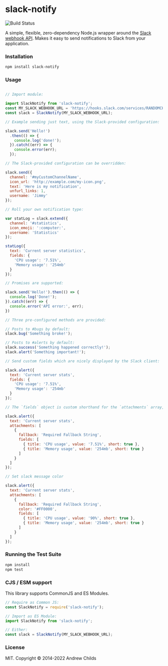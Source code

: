 # slack-notify

![Build Status](https://travis-ci.org/andrewchilds/slack-notify.svg?branch=master)

A simple, flexible, zero-dependency Node.js wrapper around the [Slack webhook API](https://api.slack.com). Makes it easy to send notifications to Slack from your application.

### Installation

```sh
npm install slack-notify
```

### Usage

```js

// Import module:

import SlackNotify from 'slack-notify';
const MY_SLACK_WEBHOOK_URL = 'https://hooks.slack.com/services/RANDOMCHARS';
const slack = SlackNotify(MY_SLACK_WEBHOOK_URL);

// Example sending just text, using the Slack-provided configuration:

slack.send('Hello!')
  .then(() => {
    console.log('done!');
  }).catch((err) => {
    console.error(err);
  });

// The Slack-provided configuration can be overridden:

slack.send({
  channel: '#myCustomChannelName',
  icon_url: 'http://example.com/my-icon.png',
  text: 'Here is my notification',
  unfurl_links: 1,
  username: 'Jimmy'
});

// Roll your own notification type:

var statLog = slack.extend({
  channel: '#statistics',
  icon_emoji: ':computer:',
  username: 'Statistics'
});

statLog({
  text: 'Current server statistics',
  fields: {
    'CPU usage': '7.51%',
    'Memory usage': '254mb'
  }
});

// Promises are supported:

slack.send('Hello!').then(() => {
  console.log('Done!');
}).catch((err) => {
  console.error('API error:', err);
})

// Three pre-configured methods are provided:

// Posts to #bugs by default:
slack.bug('Something broke!');

// Posts to #alerts by default:
slack.success('Something happened correctly!');
slack.alert('Something important!');

// Send custom fields which are nicely displayed by the Slack client:

slack.alert({
  text: 'Current server stats',
  fields: {
    'CPU usage': '7.51%',
    'Memory usage': '254mb'
  }
});

// The `fields` object is custom shorthand for the `attachments` array, which is also supported.

slack.alert({
  text: 'Current server stats',
  attachments: [
    {
      fallback: 'Required Fallback String',
      fields: [
        { title: 'CPU usage', value: '7.51%', short: true },
        { title: 'Memory usage', value: '254mb', short: true }
      ]
    }
  ]
});

// Set slack message color

slack.alert({
  text: 'Current server stats',
  attachments: [
    {
      fallback: 'Required Fallback String',
      color: '#FF0000',
      fields: [
        { title: 'CPU usage', value: '90%', short: true },
        { title: 'Memory usage', value: '254mb', short: true }
      ]
    }
  ]
});

```

### Running the Test Suite

```sh
npm install
npm test
```

### CJS / ESM support

This library supports CommonJS and ES Modules.

```js
// Require as Common JS:
const SlackNotify = require('slack-notify');

// Import as ES Module:
import SlackNotify from 'slack-notify';

// Either:
const slack = SlackNotify(MY_SLACK_WEBHOOK_URL);
```

### License

MIT. Copyright &copy; 2014-2022 Andrew Childs
